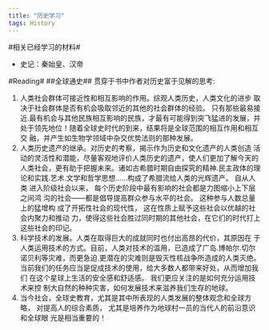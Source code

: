 ```yaml
---
title: "历史学习"
tags: History
---
```


#相关已经学习的材料#
* 史记：秦始皇、汉帝

#Reading#
##全球通史##
贯穿于书中作者对历史富于见解的思考:
1. 人类社会群体可接近性和相互影响的作用。综观人类历史，人类文化的进步 取决于社会群体是否有机会吸取邻近的其他的社会群体的经验。 只有那些最易接 近.最有机会与其他民族相互影响的民族，才最有可能得到突飞猛进的发展，并 处于领先地位！随着全球史时代的到来，结果将是全球范围的相互作用和相互交 融，并产生如生物学领域中杂交优势法则的那种发展。
1. 人类历史遗产的继承。对历史的考察，揭示作为历史和文化遗产的人类创造 活动的灵活性和潜能，尽量客观地评价人类历史的遗产，使人们更加了解今天的 人类社会，更有助于把握未来。诸如古希腊时期自由探究的精神.民主政体的理 论和实践.艺术.文学和哲学思想……构成了希腊流给人类的光辉遗产。 自从人类 进入阶级社会以来， 每个历史阶段中最有影响的社会都是力图缩小上下层之间鸿 沟的社会——都是倡导提高群众参与水平的社会。 这种参与人数总量上的猛增构 成了开拓性社会的现代性， 这在性质上赋予这些社会以优越的社会内聚力和推动 力，使得这些社会胜过同时期的其他社会，在它们的时代打上这些社会的印记。
1. 科学技术的发展。人类在取得巨大的成就同时也付出高昂的代价，其原因在 于人类运用技术的方式。目前，人类对技术的滥用，已造成了广岛.博帕尔.切尔 诺贝利等灾难，而更急迫.更潜在的灾难则是毁灭性核战争所造成的人类灭绝。 当前我们的任务应当是促成技术的使用，给大多数人都带来好处，从而增加我们 在这个星球上生活的安全感和舒适感。 我们更应关注的是如何充分运用技术来控 制大自然的种种灾害，如何发展技术来滋养我们生存的地球。
1. 当今社会，全球史教育，尤其是其中所表现的人类发展的整体观念和全球方略， 对提高人的综合素质， 尤其是培养作为地球村一员的当代人的前沿意识和全球眼 光是相当重要的！ 
